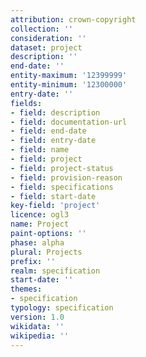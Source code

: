 ```yaml
---
attribution: crown-copyright
collection: ''
consideration: ''
dataset: project
description: ''
end-date: ''
entity-maximum: '12399999'
entity-minimum: '12300000'
entry-date: ''
fields:
- field: description
- field: documentation-url
- field: end-date
- field: entry-date
- field: name
- field: project
- field: project-status
- field: provision-reason
- field: specifications
- field: start-date
key-field: 'project'
licence: ogl3
name: Project
paint-options: ''
phase: alpha
plural: Projects
prefix: ''
realm: specification
start-date: ''
themes:
- specification
typology: specification
version: 1.0
wikidata: ''
wikipedia: ''
---
```

